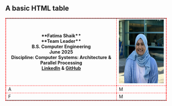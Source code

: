 <!DOCTYPE html>
<html>
<style>
table, th, td {
  border:1px solid black;
  border-style: dashed;
  border-color: #F00;
}
</style>
<body>

<h2>A basic HTML table</h2>

<table style="width:100%">
  <tr>
    <th>**Fatima Shaik** <br/> **Team Leader** <br/> B.S. Computer Engineering <br/> June 2025 <br/> Discipline: Computer Systems: Architecture & Parallel Processing <br/> <a href="https://www.linkedin.com/in/fatima-shaik/" target="_blank">LinkedIn</a> & <a href="https://github.com/fatimazshaik" target="_blank">GitHub</a></th>
    <th><img class="responsive" src="https://github.com/theparssa27/theparssa27.github.io/blob/main/pictures/Fatima.jpg?raw=true" height="200"></th>
  </tr>
  <tr>
    <td>A</td>
    <td>M</td>
  </tr>
  <tr>
    <td>F</td>
    <td>M</td>
  </tr>
</table>

</body>
</html>


